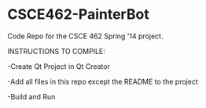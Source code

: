 CSCE462-PainterBot
==================

Code Repo for the CSCE 462 Spring '14 project.

INSTRUCTIONS TO COMPILE:

-Create Qt Project in Qt Creator

-Add all files in this repo except the README to the project

-Build and Run
